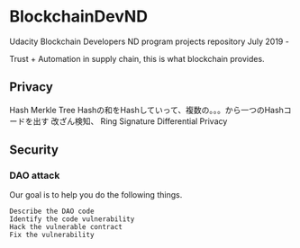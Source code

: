 # BlockchainDevND
Udacity Blockchain Developers ND program projects repository July 2019 - 


Trust + Automation in supply chain, this is what blockchain provides.

## Privacy

Hash
Merkle Tree
Hashの和をHashしていって、複数の。。。から一つのHashコードを出す
改ざん検知、
Ring Signature
Differential Privacy

## Security

### DAO attack

Our goal is to help you do the following things.

    Describe the DAO code
    Identify the code vulnerability
    Hack the vulnerable contract
    Fix the vulnerability
